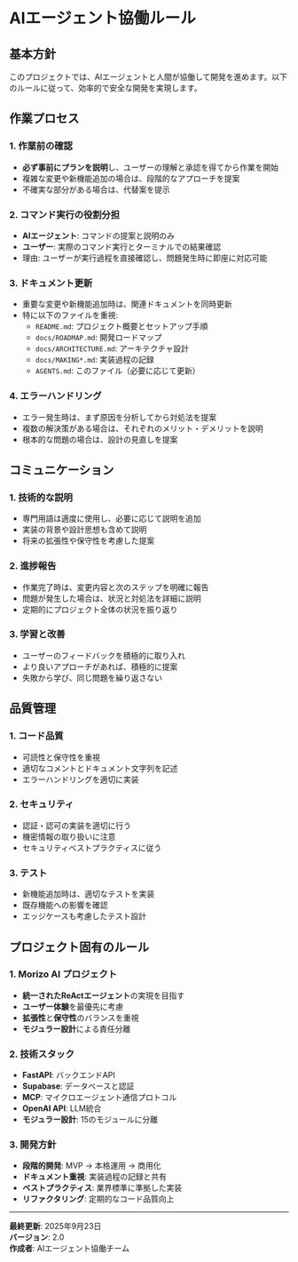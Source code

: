 # AIエージェント協働ルール

## 基本方針

このプロジェクトでは、AIエージェントと人間が協働して開発を進めます。以下のルールに従って、効率的で安全な開発を実現します。

## 作業プロセス

### 1. 作業前の確認
- **必ず事前にプランを説明**し、ユーザーの理解と承認を得てから作業を開始
- 複雑な変更や新機能追加の場合は、段階的なアプローチを提案
- 不確実な部分がある場合は、代替案を提示

### 2. コマンド実行の役割分担
- **AIエージェント**: コマンドの提案と説明のみ
- **ユーザー**: 実際のコマンド実行とターミナルでの結果確認
- 理由: ユーザーが実行過程を直接確認し、問題発生時に即座に対応可能

### 3. ドキュメント更新
- 重要な変更や新機能追加時は、関連ドキュメントを同時更新
- 特に以下のファイルを重視:
  - `README.md`: プロジェクト概要とセットアップ手順
  - `docs/ROADMAP.md`: 開発ロードマップ
  - `docs/ARCHITECTURE.md`: アーキテクチャ設計
  - `docs/MAKING*.md`: 実装過程の記録
  - `AGENTS.md`: このファイル（必要に応じて更新）

### 4. エラーハンドリング
- エラー発生時は、まず原因を分析してから対処法を提案
- 複数の解決策がある場合は、それぞれのメリット・デメリットを説明
- 根本的な問題の場合は、設計の見直しを提案

## コミュニケーション

### 1. 技術的な説明
- 専門用語は適度に使用し、必要に応じて説明を追加
- 実装の背景や設計思想も含めて説明
- 将来の拡張性や保守性を考慮した提案

### 2. 進捗報告
- 作業完了時は、変更内容と次のステップを明確に報告
- 問題が発生した場合は、状況と対処法を詳細に説明
- 定期的にプロジェクト全体の状況を振り返り

### 3. 学習と改善
- ユーザーのフィードバックを積極的に取り入れ
- より良いアプローチがあれば、積極的に提案
- 失敗から学び、同じ問題を繰り返さない

## 品質管理

### 1. コード品質
- 可読性と保守性を重視
- 適切なコメントとドキュメント文字列を記述
- エラーハンドリングを適切に実装

### 2. セキュリティ
- 認証・認可の実装を適切に行う
- 機密情報の取り扱いに注意
- セキュリティベストプラクティスに従う

### 3. テスト
- 新機能追加時は、適切なテストを実装
- 既存機能への影響を確認
- エッジケースも考慮したテスト設計

## プロジェクト固有のルール

### 1. Morizo AI プロジェクト
- **統一されたReActエージェント**の実現を目指す
- **ユーザー体験**を最優先に考慮
- **拡張性**と**保守性**のバランスを重視
- **モジュラー設計**による責任分離

### 2. 技術スタック
- **FastAPI**: バックエンドAPI
- **Supabase**: データベースと認証
- **MCP**: マイクロエージェント通信プロトコル
- **OpenAI API**: LLM統合
- **モジュラー設計**: 15のモジュールに分離

### 3. 開発方針
- **段階的開発**: MVP → 本格運用 → 商用化
- **ドキュメント重視**: 実装過程の記録と共有
- **ベストプラクティス**: 業界標準に準拠した実装
- **リファクタリング**: 定期的なコード品質向上

---

**最終更新**: 2025年9月23日  
**バージョン**: 2.0  
**作成者**: AIエージェント協働チーム
